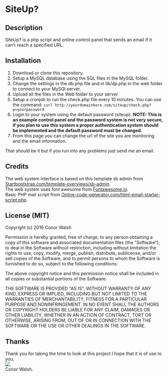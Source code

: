 # SiteUp?

Description
-----------

SiteUp? is a php script and online control panel that sends an email if it can't reach a specified URL.

Installation
-----------

1. Download or clone this repository.
2. Setup a MySQL database using the SQL files in the MySQL folder.
3. Change the settings in the db.php file and in lib/dp.php in the web folder to connect to your MySQl server.
4. Upload all the files in the Web folder to your server.
5. Setup a cronjob to run the check.php file every 10 minutes. You can use the command:
```curl http://yourdomainhere.com/siteup/check.php?p=yourpassword```
6. Login to your system using the default password (siteup). **NOTE: This is an example control panel and the password system is not very secure, if you plan to use this system a proper authentication system should be implemented and the default password must be changed.**
7. From this page you can change the url of the site you are monitoring and the email information.

That should be it but if you run into any problems just send me an email.

Credits
------

The web system interface is based on this template sb admin from <a href="http://startbootstrap.com/template-overviews/sb-admin/" target="_blank">Startbootstrap.com/template-overviews/sb-admin</a>.<br/>
The web system uses font awesome from <a href="http://fontawesome.io/" target="_blank">Fontawesome.io</a>.<br/>
Basic PHP mail script from <a href="http://online-code-generator.com/html-email-starter-script.php" target="_blank">Online-code-generator.com/html-email-starter-script.php</a>.

License (MIT)
------
Copyright (c) 2016 Conor Walsh 

Permission is hereby granted, free of charge, to any person obtaining a copy
of this software and associated documentation files (the "Software"), to deal
in the Software without restriction, including without limitation the rights
to use, copy, modify, merge, publish, distribute, sublicense, and/or sell
copies of the Software, and to permit persons to whom the Software is
furnished to do so, subject to the following conditions:

The above copyright notice and this permission notice shall be included in all
copies or substantial portions of the Software.

THE SOFTWARE IS PROVIDED "AS IS", WITHOUT WARRANTY OF ANY KIND, EXPRESS OR
IMPLIED, INCLUDING BUT NOT LIMITED TO THE WARRANTIES OF MERCHANTABILITY,
FITNESS FOR A PARTICULAR PURPOSE AND NONINFRINGEMENT. IN NO EVENT SHALL THE
AUTHORS OR COPYRIGHT HOLDERS BE LIABLE FOR ANY CLAIM, DAMAGES OR OTHER
LIABILITY, WHETHER IN AN ACTION OF CONTRACT, TORT OR OTHERWISE, ARISING FROM,
OUT OF OR IN CONNECTION WITH THE SOFTWARE OR THE USE OR OTHER DEALINGS IN THE
SOFTWARE.

Thanks
------

Thank you for taking the time to look at this project I hope that it is of use to you,<br/>
<img src="http://conorwalsh.net/sig.png" /><br/>
Conor Walsh.
